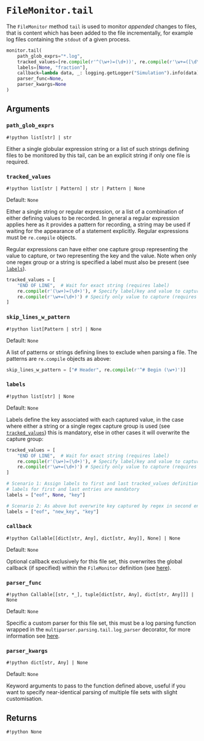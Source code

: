 # `FileMonitor.tail`

The `FileMonitor` method `tail` is used to monitor _appended_ changes to files, that is content which has been added to the file incrementally, for example log files containing the `stdout` of a given process.

```python
monitor.tail(
    path_glob_exprs="*.log",
    tracked_values=[re.compile(r'^(\w+)=(\d+))', re.compile(r'\w+=([\d\.]+)')],
    labels=[None, "fraction"],
    callback=lambda data, _: logging.getLogger("Simulation").info(data),
    parser_func=None,
    parser_kwargs=None
)
```

## Arguments

### `path_glob_exprs`
`#!python list[str] | str`

Either a single globular expression string or a list of such strings defining files to be monitored by this tail, can be an explicit string if only one file is required.

### `tracked_values`
`#!python list[str | Pattern] | str | Pattern | None`

Default: `None`

Either a single string or regular expression, or a list of a combination of either defining values to be recorded. In general a regular expression applies here as it provides a pattern for recording, a string may be used if waiting for the appearance of a statement explicitly. Regular expressions must be `re.compile` objects.

Regular expressions can have either one capture group representing the value to capture, or two representing the key and the value. Note when only one regex group or a string is specified a label must also be present (see [`labels`](#labels)).

```python
tracked_values = [
    "END OF LINE",  # Wait for exact string (requires label)
    re.compile(r'(\w+)=(\d+)'), # Specify label/key and value to capture
    re.compile(r'\w+=(\d+)') # Specify only value to capture (requires label)
]
```

### `skip_lines_w_pattern`
`#!python list[Pattern | str] | None`

Default: `None`

A list of patterns or strings defining lines to exclude when parsing a file. The patterns are `re.compile` objects as above:

```python
skip_lines_w_pattern = ["# Header", re.compile(r'^# Begin (\w+)')]
```

### `labels`
`#!python list[str] | None`

Default: `None`

Labels define the key associated with each captured value, in the case where either a string or a single regex capture group is used (see [`tracked_values`](#tracked-values)) this is mandatory, else in other cases it will overwrite the capture group:

```python
tracked_values = [
    "END OF LINE",  # Wait for exact string (requires label)
    re.compile(r'(\w+)=(\d+)'), # Specify label/key and value to capture
    re.compile(r'\w+=(\d+)') # Specify only value to capture (requires label)
]

# Scenario 1: Assign labels to first and last tracked_values definition
# labels for first and last entries are mandatory
labels = ["eof", None, "key"]

# Scenario 2: As above but overwrite key captured by regex in second entry
labels = ["eof", "new_key", "key"]
```

### `callback`
`#!python Callable[[dict[str, Any], dict[str, Any]], None] | None`

Default: `None`

Optional callback exclusively for this file set, this overwrites the global callback (if specified) within the `FileMonitor` definition (see [here](./file_monitor.md#per-thread-callback)).


### `parser_func`
`#!python Callable[[str, *_], tuple[dict[str, Any], dict[str, Any]]] | None`

Default: `None`

Specific a custom parser for this file set, this must be a log parsing function wrapped in the `multiparser.parsing.tail.log_parser` decorator, for more information see [here](./custom_parsers.md#log-parsers).

### `parser_kwargs`
`#!python dict[str, Any] | None`

Default: `None`

Keyword arguments to pass to the function defined above, useful if you want to specify near-identical parsing of multiple file sets with slight customisation.

## Returns

`#!python None`
